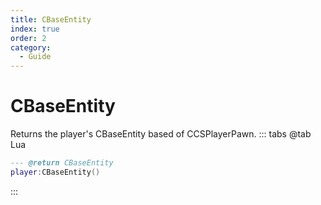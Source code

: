 ```yaml
---
title: CBaseEntity
index: true
order: 2
category:
  - Guide
---
```


# CBaseEntity
Returns the player's CBaseEntity based of CCSPlayerPawn.
::: tabs
@tab Lua
```lua
--- @return CBaseEntity
player:CBaseEntity()
```

:::